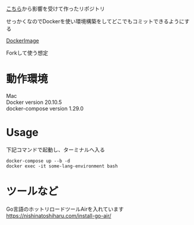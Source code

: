 [こちら](https://blog-jp.richardimaoka.net/20210328)から影響を受けて作ったリポジトリ

せっかくなのでDockerを使い環境構築をしてどこでもコミットできるようにする

[DockerImage](https://hub.docker.com/search?q=&type=image)

Forkして使う想定

# 動作環境
Mac  
Docker version 20.10.5  
docker-compose version 1.29.0
# Usage

下記コマンドで起動し、ターミナルへ入る

```
docker-compose up --b -d
docker exec -it some-lang-environment bash
```


# ツールなど
Go言語のホットリロードツールAirを入れています
https://nishinatoshiharu.com/install-go-air/

